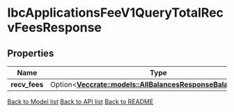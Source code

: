 # IbcApplicationsFeeV1QueryTotalRecvFeesResponse

## Properties

Name | Type | Description | Notes
------------ | ------------- | ------------- | -------------
**recv_fees** | Option<[**Vec<crate::models::AllBalancesResponseBalancesInner>**](AllBalances_response_balances_inner.md)> |  | [optional]

[Back to Model list](../README.md#documentation-for-models) [Back to API list](../README.md#documentation-for-api-endpoints) [Back to README](../README.md)


